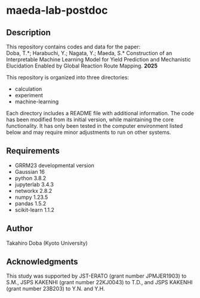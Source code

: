 # maeda-lab-postdoc

## Description
This repository contains codes and data for the paper:  
Doba, T.\*; Harabuchi, Y.; Nagata, Y.; Maeda, S.\* Construction of an Interpretable Machine Learning Model for Yield Prediction and Mechanistic Elucidation Enabled by Global Reaction Route Mapping. **2025**

This repository is organized into three directories:
- calculation
- experiment
- machine-learning

Each directory includes a README file with additional information.
The code has been modified from its initial version, while maintaining the core functionality.
It has only been tested in the computer environment listed below and may require minor adjustments to run on other systems.

## Requirements
- GRRM23 developmental version
- Gaussian 16
- python 3.8.2
- jupyterlab 3.4.3
- networkx 2.8.2
- numpy 1.23.5
- pandas 1.5.2
- scikit-learn 1.1.2

## Author
Takahiro Doba (Kyoto University)

## Acknowledgments
This study was supported by JST-ERATO (grant number JPMJER1903) to S.M., JSPS KAKENHI (grant number 22KJ0043) to T.D., and JSPS KAKENHI (grant number 23B203) to Y.N. and Y.H.
